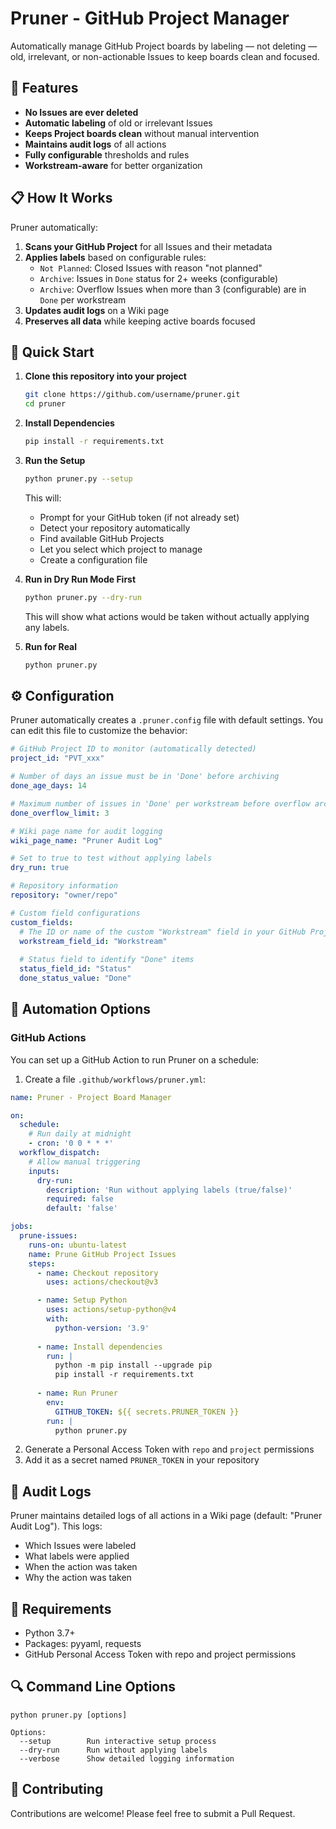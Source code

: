 # Pruner - GitHub Project Manager

Automatically manage GitHub Project boards by labeling — not deleting — old, irrelevant, or non-actionable Issues to keep boards clean and focused.

## 🌟 Features

- **No Issues are ever deleted**
- **Automatic labeling** of old or irrelevant Issues
- **Keeps Project boards clean** without manual intervention
- **Maintains audit logs** of all actions
- **Fully configurable** thresholds and rules
- **Workstream-aware** for better organization

## 📋 How It Works

Pruner automatically:

1. **Scans your GitHub Project** for all Issues and their metadata
2. **Applies labels** based on configurable rules:
   - `Not Planned`: Closed Issues with reason "not planned"
   - `Archive`: Issues in `Done` status for 2+ weeks (configurable)
   - `Archive`: Overflow Issues when more than 3 (configurable) are in `Done` per workstream
3. **Updates audit logs** on a Wiki page
4. **Preserves all data** while keeping active boards focused

## 🚀 Quick Start

1. **Clone this repository into your project**

   ```bash
   git clone https://github.com/username/pruner.git
   cd pruner
   ```

2. **Install Dependencies**

   ```bash
   pip install -r requirements.txt
   ```

3. **Run the Setup**

   ```bash
   python pruner.py --setup
   ```

   This will:
   - Prompt for your GitHub token (if not already set)
   - Detect your repository automatically
   - Find available GitHub Projects
   - Let you select which project to manage
   - Create a configuration file

4. **Run in Dry Run Mode First**

   ```bash
   python pruner.py --dry-run
   ```

   This will show what actions would be taken without actually applying any labels.

5. **Run for Real**

   ```bash
   python pruner.py
   ```

## ⚙️ Configuration

Pruner automatically creates a `.pruner.config` file with default settings. You can edit this file to customize the behavior:

```yaml
# GitHub Project ID to monitor (automatically detected)
project_id: "PVT_xxx"

# Number of days an issue must be in 'Done' before archiving
done_age_days: 14

# Maximum number of issues in 'Done' per workstream before overflow archiving
done_overflow_limit: 3

# Wiki page name for audit logging
wiki_page_name: "Pruner Audit Log"

# Set to true to test without applying labels
dry_run: true

# Repository information
repository: "owner/repo"

# Custom field configurations
custom_fields:
  # The ID or name of the custom "Workstream" field in your GitHub Project
  workstream_field_id: "Workstream"
  
  # Status field to identify "Done" items
  status_field_id: "Status"
  done_status_value: "Done"
```

## 🔄 Automation Options

### GitHub Actions

You can set up a GitHub Action to run Pruner on a schedule:

1. Create a file `.github/workflows/pruner.yml`:

```yaml
name: Pruner - Project Board Manager

on:
  schedule:
    # Run daily at midnight
    - cron: '0 0 * * *'
  workflow_dispatch:
    # Allow manual triggering
    inputs:
      dry-run:
        description: 'Run without applying labels (true/false)'
        required: false
        default: 'false'

jobs:
  prune-issues:
    runs-on: ubuntu-latest
    name: Prune GitHub Project Issues
    steps:
      - name: Checkout repository
        uses: actions/checkout@v3

      - name: Setup Python
        uses: actions/setup-python@v4
        with:
          python-version: '3.9'
          
      - name: Install dependencies
        run: |
          python -m pip install --upgrade pip
          pip install -r requirements.txt
          
      - name: Run Pruner
        env:
          GITHUB_TOKEN: ${{ secrets.PRUNER_TOKEN }}
        run: |
          python pruner.py
```

2. Generate a Personal Access Token with `repo` and `project` permissions
3. Add it as a secret named `PRUNER_TOKEN` in your repository

## 📝 Audit Logs

Pruner maintains detailed logs of all actions in a Wiki page (default: "Pruner Audit Log"). This logs:

- Which Issues were labeled
- What labels were applied
- When the action was taken
- Why the action was taken

## 📄 Requirements

- Python 3.7+
- Packages: pyyaml, requests
- GitHub Personal Access Token with repo and project permissions

## 🔍 Command Line Options

```
python pruner.py [options]

Options:
  --setup        Run interactive setup process
  --dry-run      Run without applying labels
  --verbose      Show detailed logging information
```

## 🤝 Contributing

Contributions are welcome! Please feel free to submit a Pull Request.